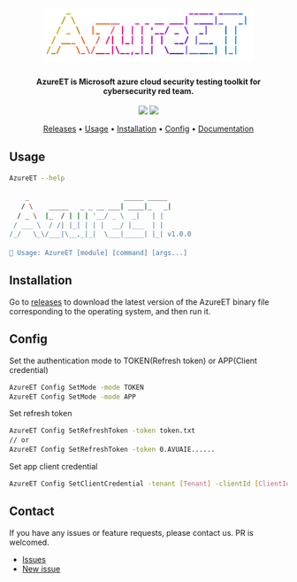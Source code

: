 <h1 align="center">
  <img src="static/logo.png" alt="AzureET" width="380px">
  <br>
</h1>

<h4 align="center">
    AzureET is Microsoft azure cloud security testing toolkit for cybersecurity red team.
</h4>

<p align="center">
<a href="https://github.com/wat4r/AzureET/issues"><img src="https://img.shields.io/badge/contributions-welcome-brightgreen.svg?style=flat"></a>
<a href="https://github.com/wat4r/AzureET/releases"><img src="https://img.shields.io/github/release/wat4r/AzureET"></a>
</p>

<p align="center">
  <!-- <a href="#features">Features</a> • -->
  <a href="https://github.com/wat4r/AzureET/releases">Releases</a> •
  <a href="#usage">Usage</a> •
  <a href="#installation">Installation</a> •
  <a href="#config">Config</a> •
  <a href="https://github.com/wat4r/AzureET">Documentation</a>
</p>

## Usage
```sh
AzureET --help

    _                        _____ _____
   / \    _____   _ _ __ ___| ____|_   _|
  / _ \  |_  / | | | '__/ _ \  _|   | |
 / ___ \  / /| |_| | | |  __/ |___  | |
/_/   \_\/___|\__,_|_|  \___|_____| |_| v1.0.0

🎉 Usage: AzureET [module] [command] [args...]
```

## Installation
Go to [releases](https://github.com/wat4r/AzureET/releases) to download the latest version of the AzureET binary file corresponding to the operating system, and then run it.


## Config
Set the authentication mode to TOKEN(Refresh token) or APP(Client credential)
```sh
AzureET Config SetMode -mode TOKEN
AzureET Config SetMode -mode APP
```

Set refresh token
```sh
AzureET Config SetRefreshToken -token token.txt
// or
AzureET Config SetRefreshToken -token 0.AVUAIE......
```

Set app client credential
```sh
AzureET Config SetClientCredential -tenant [Tenant] -clientId [ClientId] -secret [ClientSecret]
```

## Contact
If you have any issues or feature requests, please contact us. PR is welcomed.
 - [Issues](https://github.com/wat4r/AzureET/issues)
 - [New issue](https://github.com/wat4r/AzureET/issues/new)
